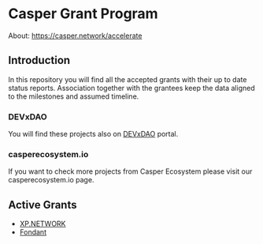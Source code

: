 # Casper Grant Program

About: https://casper.network/accelerate

## Introduction

In this repository you will find all the accepted grants with their up to date status reports. Association together with the grantees keep the data aligned to the milestones and assumed timeline.


### DEVxDAO

You will find these projects also on [DEVxDAO](DEVxDAO.org) portal.

### casperecosystem.io

If you want to check more projects from Casper Ecosystem please visit our casperecosystem.io page.

## Active Grants

- [XP.NETWORK](719_XP.NETWORK)
- [Fondant](793_Fondant)


